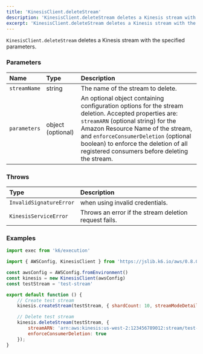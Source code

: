 ```yaml
---
title: 'KinesisClient.deleteStream'
description: 'KinesisClient.deleteStream deletes a Kinesis stream with the specified parameters.'
excerpt: 'KinesisClient.deleteStream deletes a Kinesis stream with the specified parameters.'
---
```


`KinesisClient.deleteStream` deletes a Kinesis stream with the specified parameters.

### Parameters

| Name          | Type              | Description                                                                                                                                                                  |
| :------------ | :---------------- | :--------------------------------------------------------------------------------------------------------------------------------------------------------------------------- |
| `streamName`  | string            | The name of the stream to delete. |
| `parameters`  | object (optional) | An optional object containing configuration options for the stream deletion. Accepted properties are: `streamARN` (optional string) for the Amazon Resource Name of the stream, and `enforceConsumerDeletion` (optional boolean) to enforce the deletion of all registered consumers before deleting the stream.|

### Throws

| Type                    | Description                                           |
| :---------------------- | :---------------------------------------------------- |
| `InvalidSignatureError` | when using invalid credentials.                       |
| `KinesisServiceError`   | Throws an error if the stream deletion request fails. |

### Examples

<CodeGroup labels={[]}>

```javascript
import exec from 'k6/execution'

import { AWSConfig, KinesisClient } from 'https://jslib.k6.io/aws/0.8.0/kinesis.js'

const awsConfig = AWSConfig.fromEnvironment()
const kinesis = new KinesisClient(awsConfig)
const testStream = 'test-stream'

export default function () {
    // Create test stream
    kinesis.createStream(testStream, { shardCount: 10, streamModeDetails: 'PROVISIONED' });

    // Delete test stream
    kinesis.deleteStream(testStream, {
        streamARN: 'arn:aws:kinesis:us-west-2:123456789012:stream/test-stream',
        enforceConsumerDeletion: true
    });
}
```

</CodeGroup>